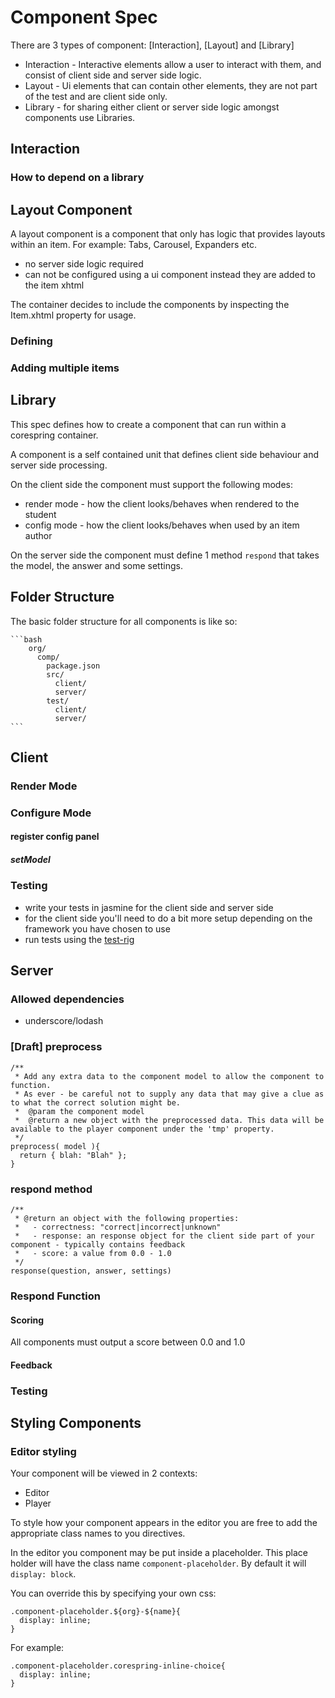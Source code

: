 # Component Spec

There are 3 types of component: [Interaction], [Layout] and [Library]

* Interaction - Interactive elements allow a user to interact with them, and consist of client side and server side logic.
* Layout - Ui elements that can contain other elements, they are not part of the test and are client side only.
* Library - for sharing either client or server side logic amongst components use Libraries.

## Interaction



### How to depend on a library

## Layout Component

A layout component is a component that only has logic that
provides layouts within an item. For example: Tabs, Carousel, Expanders etc.

* no server side logic required
* can not be configured using a ui component instead they are added to the item xhtml

The container decides to include the components by inspecting the Item.xhtml property for usage.

### Defining

### Adding multiple items

## Library

This spec defines how to create a component that can run within a corespring container.

A component is a self contained unit that defines client side behaviour and server side processing.

On the client side the component must support the following modes:
* render mode - how the client looks/behaves when rendered to the student
* config mode - how the client looks/behaves when used by an item author

On the server side the component must define 1 method `respond` that takes the model, the answer and some settings.

## Folder Structure

The basic folder structure for all components is like so:

    ```bash
        org/
          comp/
            package.json
            src/
              client/
              server/
            test/
              client/
              server/
    ```

## Client

### Render Mode

### Configure Mode

#### register config panel

##### setModel

### Testing

* write your tests in jasmine for the client side and server side
* for the client side you'll need to do a bit more setup depending on the framework you have chosen to use
* run tests using the [test-rig](test-rig)

## Server

### Allowed dependencies

* underscore/lodash


### [Draft] preprocess


    /**
     * Add any extra data to the component model to allow the component to function.
     * As ever - be careful not to supply any data that may give a clue as to what the correct solution might be.
     *  @param the component model
     *  @return a new object with the preprocessed data. This data will be available to the player component under the 'tmp' property.
     */
    preprocess( model ){
      return { blah: "Blah" };
    }


### respond method

    /**
     * @return an object with the following properties:
     *   - correctness: "correct|incorrect|unknown"
     *   - response: an response object for the client side part of your component - typically contains feedback
     *   - score: a value from 0.0 - 1.0
     */
    response(question, answer, settings)
    
### Respond Function

#### Scoring

All components must output a score between 0.0 and 1.0


#### Feedback

### Testing

## Styling Components

### Editor styling

Your component will be viewed in 2 contexts: 
* Editor
* Player

To style how your component appears in the editor you are free to add the appropriate class names to you directives.

In the editor you component may be put inside a placeholder. This place holder will have the class name `component-placeholder`. By default it will `display: block`. 

You can override this by specifying your own css: 

    .component-placeholder.${org}-${name}{
      display: inline;
    }

For example: 

    .component-placeholder.corespring-inline-choice{
      display: inline;
    }



